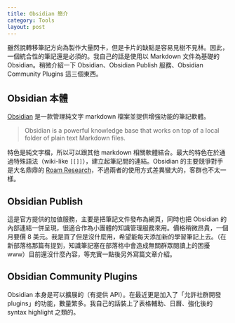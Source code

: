 ```yaml
---
title: Obsidian 簡介
category: Tools
layout: post
---
```


雖然說轉移筆記方向為製作大量閃卡，但是卡片的缺點是容易見樹不見林。因此，一個統合性的筆記還是必須的。我自己的話是使用以 Markdown 文件為基礎的 Obsidian。稍微介紹一下 Obsidian、Obsidian Publish 服務、Obsidian Community Plugins 這三個東西。

## Obsidian 本體

[Obsidian](https://obsidian.md) 是一款管理純文字 markdown 檔案並提供增強功能的筆記軟體。

> Obsidian is a powerful knowledge base that works on top of
> a local folder of plain text Markdown files.

特色是純文字檔，所以可以跟其他 markdown 相關軟體結合。最大的特色在於通過特殊語法（wiki-like `[[]]`），建立起筆記間的連結。Obsidian 的主要競爭對手是大名鼎鼎的 [Roam Research](https://roamresearch.com)，不過兩者的使用方式差異蠻大的，客群也不太一樣。

## Obsidian Publish

這是官方提供的加値服務，主要是把筆記文件發布為網頁，同時也把 Obsidian 的內部連結一併呈現，很適合作為小團體的知識管理服務來用。價格稍微昂貴，一個月要價 8 美元。我是買了但是沒什麼用，希望能每天添加新的學習筆記上去。（在新部落格那篇有提到，知識筆記塞在部落格中會造成無關群眾閱讀上的困擾 www）目前還沒什麼內容，等充實一點後另外寫篇文章介紹。

## Obsidian Community Plugins

Obsidian 本身是可以擴展的（有提供 API）。在最近更是加入了「允許社群開發 plugins」的功能，數量繁多。我自己的話裝上了表格輔助、日曆、強化後的 syntax highlight 之類的。
